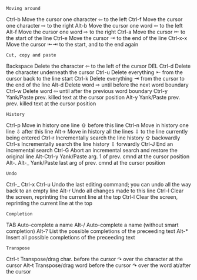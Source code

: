    Moving around

Ctrl-b Move the cursor one character ⇦ to the left Ctrl-f Move the cursor one character ⇨ to the right Alt-b Move the cursor one word ⇦ to the left Alt-f Move the cursor one word ⇨ to the right Ctrl-a Move the cursor ⇤ to the start of the line Ctrl-e Move the cursor ⇥ to the end of the line Ctrl-x-x Move the cursor ⇤⇥ to the start, and to the end again

    Cut, copy and paste

Backspace Delete the character ⇦ to the left of the cursor DEL Ctrl-d Delete the character underneath the cursor Ctrl-u Delete everything ⇤ from the cursor back to the line start Ctrl-k Delete everything ⇥ from the cursor to the end of the line Alt-d Delete word ⇨ until before the next word boundary Ctrl-w Delete word ⇦ until after the previous word boundary Ctrl-y Yank/Paste prev. killed text at the cursor position Alt-y Yank/Paste prev. prev. killed text at the cursor position

    History

Ctrl-p Move in history one line ⇧ before this line Ctrl-n Move in history one line ⇩ after this line Alt-&gt; Move in history all the lines ⇩ to the line currently being entered Ctrl-r Incrementally search the line history ⇧ backwardly Ctrl-s Incrementally search the line history ⇩ forwardly Ctrl-J End an incremental search Ctrl-G Abort an incremental search and restore the original line Alt-Ctrl-y Yank/Paste arg. 1 of prev. cmnd at the cursor position Alt-. Alt-\_ Yank/Paste last arg of prev. cmnd at the cursor position

    Undo

Ctrl-\_ Ctrl-x Ctrl-u Undo the last editing command; you can undo all the way back to an empty line Alt-r Undo all changes made to this line Ctrl-l Clear the screen, reprinting the current line at the top Ctrl-l Clear the screen, reprinting the current line at the top

    Completion

TAB Auto-complete a name Alt-/ Auto-complete a name (without smart completion) Alt-? List the possible completions of the preceeding text Alt-\* Insert all possible completions of the preceeding text

    Transpose

Ctrl-t Transpose/drag char. before the cursor ↷ over the character at the cursor Alt-t Transpose/drag word before the cursor ↷ over the word at/after the cursor
